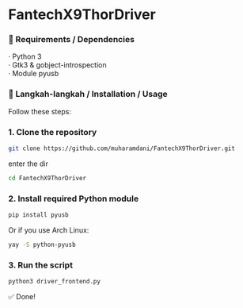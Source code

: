 # FantechX9ThorDriver

### 🔧 Requirements / Dependencies

· Python 3  
· Gtk3 & gobject-introspection  
· Module pyusb  

### 🚀 Langkah-langkah / Installation / Usage

Follow these steps:

### 1. Clone the repository
```bash
git clone https://github.com/muharamdani/FantechX9ThorDriver.git
```
enter the dir
```bash
cd FantechX9ThorDriver
```

### 2. Install required Python module  
```bash
pip install pyusb
```
Or if you use Arch Linux: 
```bash
yay -S python-pyusb
```

### 3. Run the script  
```bash
python3 driver_frontend.py
```

✅ Done!

